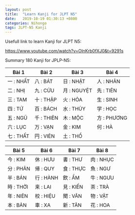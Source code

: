 ```yaml
---
layout: post
title:  "Learn Kanji for JLPT N5"
date:   2019-10-19 01:30:13 +0800
categories: Nihongo
tags: JLPT-N5 Kanji
---
```


Usefull link to learn Kanji for JLPT N5:

https://www.youtube.com/watch?v=OlnKrb0fXJ0&t=9291s

Summary 180 Kanji for JPLP-N5:

|Bài 1     |Bài 2      |Bài 3      |Bài 4      |
|-----------|-----------|-----------|-----------|
|一 : NHẤT  |八 : BÁT   |日 : NHẬT   |人 : NHÂN  |
|二 : NHỊ   |九 : CỬU   |月 : NGUYỆT |先 : TIÊN  |
|三 : TAM   |十 : THẬP  |火 : HỎA    |生 : SINH  |
|四 : TỨ    |百 : BÁCH  |水 : THỦY   |学 : HỌC   |
|五 : NGŨ   |千 : THIÊN |木 : MỘC    |方 : PHƯƠNG|
|六 : LỤC   |万 : VẠN   |金 : KIM    |何 : HÀ    |
|七 : THẤT  |円 : VIÊN  |土 : THỔ    |           |

|Bài 5      |Bài 6      |Bài 7      |Bài 8      |
|-----------|-----------|-----------|-----------|
|今 : KIM   |休 : HƯU   |書 : THƯ   |肉 : NHỤC  |
|分 : PHÂN  |帰 : QUY   |食 : THỰC  |魚 : NGƯ   |
|半 : BÁN   |行 : HÀNH  |飲 : ẨM    |牛 : NGƯU  |
|時 : THỜI  |来 : LAI   |見 : KIẾN  |茶 : TRÀ   |
|年 : NIÊN  |校 : HIỆU  |聞 : VĂN   |物 : VẬT   |
|本 : BẢN   |車 : XA    |新 : TÂN   |花 : HOA   |
